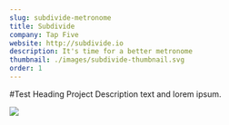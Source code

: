 ```yaml
---
slug: subdivide-metronome
title: Subdivide
company: Tap Five
website: http://subdivide.io
description: It's time for a better metronome
thumbnail: ./images/subdivide-thumbnail.svg
order: 1
---
```

#Test Heading
Project Description text and lorem ipsum.

![](\./images/subdivide-cover.png)

<!-- <img src="/assets/static/content/projects/subdivide/subdivide-cover.png" > -->